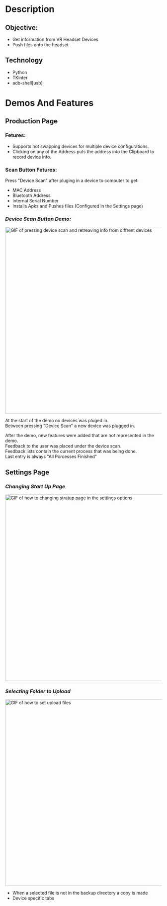 # Description
## Objective:
* Get information from VR Headset Devices 
* Push files onto the headset

## Technology
* Python
* TKinter
* adb-shell[usb]

# Demos And Features
## Production Page
### Fetures:
* Supports hot swapping devices for multiple device configurations. 
* Clicking on any of the Address puts the address into the Clipboard to record device info.
  
### Scan Button Fetures:
Press "Device Scan" after pluging in a device to computer to get:
* MAC Address 
* Bluetooth Address 
* Internal Serial Number 
* Installs Apks and Pushes files (Configured in the Settings page) 

### *Device Scan Button Demo:*  
<img src="https://github.com/emilshigin/MMD-GUI/assets/71671062/1cc1a295-69fb-4ad1-841c-d7dfab3f72a7" alt="GIF of pressing device scan and retreaving info from diffrent devices" width="600">

At the start of the demo no devices was pluged in. \
Between pressing "Device Scan" a new device was plugged in. 

After the demo, new features were added that are not represented in the demo. \
Feedback to the user was placed under the device scan. \
Feedback lists contain the current process that was being done. \
Last entry is always "All Porcesses Finished" 

## Settings Page 
### *Changing Start Up Page* 
<img src="https://github.com/emilshigin/MMD-GUI/assets/71671062/4c48c3b5-f7b6-46dd-85f6-672466bf31c8" alt="GIF of how to changing stratup page in the settings options " width="600">

### *Selecting Folder to Upload* 
<img src="https://github.com/emilshigin/MMD-GUI/assets/71671062/584168d6-d7e8-4008-a620-7568227dcbe7" alt="GIF of how to set upload files " width="600">

* When a selected file is not in the backup directory a copy is made
* Device specific tabs
  
